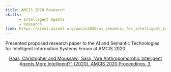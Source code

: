 ```yaml
---
title: AMCIS 2020 Research 
skills:
      - Intelligent Agents
      - Research
link: https://aisel.aisnet.org/amcis2020/ai_semantic_for_intelligent_info_systems/ai_semantic_for_intelligent_info_systems/3/
---
```

Presented proposed research paper to the AI and Semantic Technologies for Intelligent Information Systems Forum at AMCIS 2020.


<center>
<a href="https://aisel.aisnet.org/amcis2020/ai_semantic_for_intelligent_info_systems/ai_semantic_for_intelligent_info_systems/3/" target="_blank" class="text-center">Haas, Christopher and Moussawi, Sara, "Are Anthropomorphic Intelligent Agents More Intelligent?" (2020). AMCIS 2020 Proceedings. 3.</a>
</center>